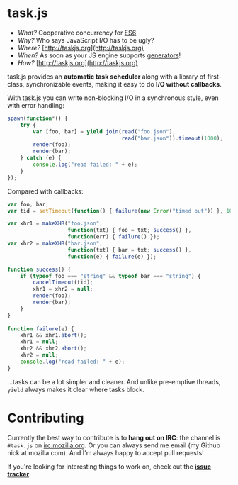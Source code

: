 # task.js

* *What?*  Cooperative concurrency for [ES6](http://wiki.ecmascript.org/doku.php?id=harmony:proposals)
* *Why?*   Who says JavaScript I/O has to be ugly?
* *Where?* [http://taskjs.org](http://taskjs.org)
* *When?*  As soon as your JS engine supports [generators](http://wiki.ecmascript.org/doku.php?id=harmony:generators)!
* *How?*   [http://taskjs.org](http://taskjs.org)

task.js provides an **automatic task scheduler** along with a library of first-class, synchronizable
events, making it easy to do **I/O without callbacks**.

With task.js you can write non-blocking I/O in a synchronous style, even with error handling:

``` javascript
spawn(function*() {
    try {
        var [foo, bar] = yield join(read("foo.json"),
                                    read("bar.json")).timeout(1000);
        render(foo);
        render(bar);
    } catch (e) {
        console.log("read failed: " + e);
    }
});
```

Compared with callbacks:

``` javascript
var foo, bar;
var tid = setTimeout(function() { failure(new Error("timed out")) }, 1000);

var xhr1 = makeXHR("foo.json",
                   function(txt) { foo = txt; success() },
                   function(err) { failure() });
var xhr2 = makeXHR("bar.json",
                   function(txt) { bar = txt; success() },
                   function(e) { failure(e) });

function success() {
    if (typeof foo === "string" && typeof bar === "string") {
        cancelTimeout(tid);
        xhr1 = xhr2 = null;
        render(foo);
        render(bar);
    }
}
    
function failure(e) {
    xhr1 && xhr1.abort();
    xhr1 = null;
    xhr2 && xhr2.abort();
    xhr2 = null;
    console.log("read failed: " + e);
}
```

...tasks can be a lot simpler and cleaner. And unlike pre-emptive
threads, `yield` always makes it clear where tasks block.

# Contributing

Currently the best way to contribute is to **hang out on IRC**: the
channel is `#task.js` on [irc.mozilla.org](http://irc.mozilla.org). Or
you can always send me email (my Github nick at mozilla.com). And I'm
always happy to accept pull requests!

If you're looking for interesting things to work on, check out the
**[issue tracker](https://github.com/mozilla/task.js/issues)**.
